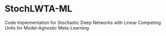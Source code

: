 # StochLWTA-ML
Code Implementation for Stochastic Deep Networks with Linear Competing Units for Model-Agnostic Meta-Learning
